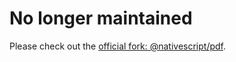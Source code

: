 # No longer maintained

Please check out the [official fork: @nativescript/pdf](https://github.com/NativeScript/plugins/tree/main/packages/pdf).
